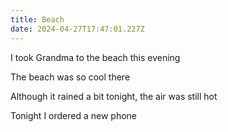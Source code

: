 ```yaml
---
title: Beach
date: 2024-04-27T17:47:01.227Z
---
```

I took Grandma to the beach this evening

The beach was so cool there

Although it rained a bit tonight, the air was still hot

Tonight I ordered a new phone